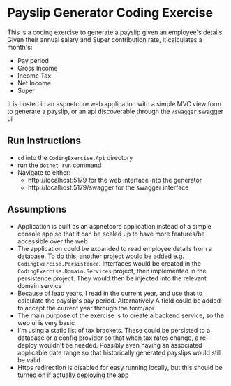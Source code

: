 ﻿# Payslip Generator Coding Exercise
This is a coding exercise to generate a payslip given an employee's details. Given their annual salary
 and Super contribution rate, it calculates a month's:
- Pay period
- Gross Income
- Income Tax
- Net Income
- Super

It is hosted in an aspnetcore web application with a simple MVC view form to generate a payslip, or an api
 discoverable through the `/swagger` swagger ui

## Run Instructions
- `cd` into the `CodingExercise.Api` directory
- run the `dotnet run` command
- Navigate to either:
  - http://localhost:5179 for the web interface into the generator
  - http://localhost:5179/swagger for the swagger interface

## Assumptions
- Application is built as an aspnetcore application instead of a simple console app so that it can be scaled up
to have more features/be accessible over the web
- The application could be expanded to read employee details from a database. 
To do this, another project would be added e.g. `CodingExercise.Persistence`. Interfaces would be created in the 
`CodingExercise.Domain.Services` project, then implemented in the persistence project. They would then be injected
into the relevant domain service
- Because of leap years, I read in the current year, and use that to calculate the payslip's pay period. Alternatively
A field could be added to accept the current year through the form/api
- The main purpose of the exercise is to create a backend service, so the web ui is very basic
- I'm using a static list of tax brackets. These could be persisted to a database or a config provider so that when tax rates change, a
re-deploy wouldn't be needed. Possibly even having an associated applicable date range so that historically generated
payslips would still be valid
- Https redirection is disabled for easy running locally, but this should be turned on if actually deploying the app
